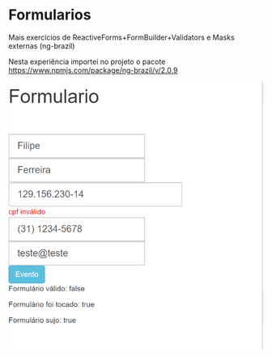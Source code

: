 # Formularios

Mais exercicios de ReactiveForms+FormBuilder+Validators e Masks externas (ng-brazil)

Nesta experiência importei no projeto o pacote https://www.npmjs.com/package/ng-brazil/v/2.0.9

![Example](example2.png)

